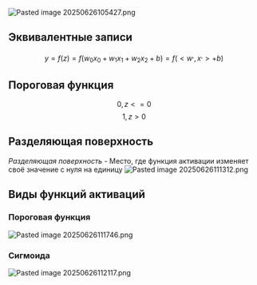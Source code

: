 ![Pasted image 20250626105427.png](Pasted%20image%2020250626105427.png)
## Эквивалентные записи
$$
y = f(z) = f(w_0x_0 + w_1x_1 + w_2x_2 + b) = f(<w^,,x^,>+b)
$$
## Пороговая функция
$$
0, z<=0
$$
$$
1, z > 0 
$$

## Разделяющая поверхность
*Разделяющая поверхность* - Место, где функция активации изменяет своё значение с нуля на единицу
![Pasted image 20250626111312.png](Pasted%20image%2020250626111312.png)
## Виды функций активаций
### Пороговая функция
![Pasted image 20250626111746.png](Pasted%20image%2020250626111746.png)
### Сигмоида
![Pasted image 20250626112117.png](Pasted%20image%2020250626112117.png)